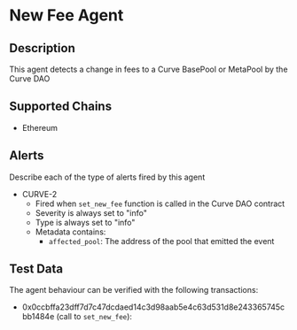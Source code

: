 # New Fee Agent

## Description

This agent detects a change in fees to a Curve BasePool or MetaPool by the Curve DAO

## Supported Chains

- Ethereum

## Alerts

Describe each of the type of alerts fired by this agent

- CURVE-2
  - Fired when `set_new_fee` function is called in the Curve DAO contract
  - Severity is always set to "info"
  - Type is always set to "info"
  - Metadata contains:
    - `affected_pool`: The address of the pool that emitted the event

## Test Data

The agent behaviour can be verified with the following transactions:

- 0x0ccbffa23dff7d7c47dcdaed14c3d98aab5e4c63d531d8e243365745cbb1484e (call to `set_new_fee`):
